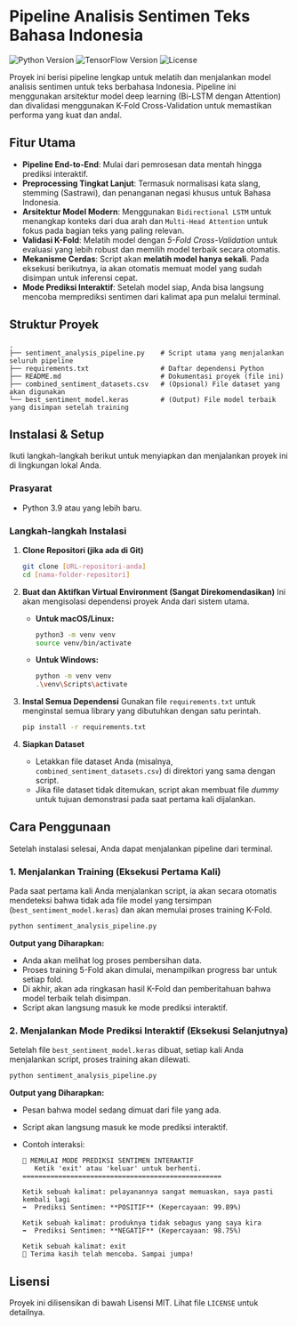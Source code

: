 # Pipeline Analisis Sentimen Teks Bahasa Indonesia

![Python Version](https://img.shields.io/badge/python-3.9%2B-blue.svg)
![TensorFlow Version](https://img.shields.io/badge/tensorflow-2.16-orange.svg)
![License](https://img.shields.io/badge/license-MIT-green.svg)

Proyek ini berisi pipeline lengkap untuk melatih dan menjalankan model analisis sentimen untuk teks berbahasa Indonesia. Pipeline ini menggunakan arsitektur model deep learning (Bi-LSTM dengan Attention) dan divalidasi menggunakan K-Fold Cross-Validation untuk memastikan performa yang kuat dan andal.

## Fitur Utama

- **Pipeline End-to-End**: Mulai dari pemrosesan data mentah hingga prediksi interaktif.
- **Preprocessing Tingkat Lanjut**: Termasuk normalisasi kata slang, stemming (Sastrawi), dan penanganan negasi khusus untuk Bahasa Indonesia.
- **Arsitektur Model Modern**: Menggunakan `Bidirectional LSTM` untuk menangkap konteks dari dua arah dan `Multi-Head Attention` untuk fokus pada bagian teks yang paling relevan.
- **Validasi K-Fold**: Melatih model dengan _5-Fold Cross-Validation_ untuk evaluasi yang lebih robust dan memilih model terbaik secara otomatis.
- **Mekanisme Cerdas**: Script akan **melatih model hanya sekali**. Pada eksekusi berikutnya, ia akan otomatis memuat model yang sudah disimpan untuk inferensi cepat.
- **Mode Prediksi Interaktif**: Setelah model siap, Anda bisa langsung mencoba memprediksi sentimen dari kalimat apa pun melalui terminal.

## Struktur Proyek

```
.
├── sentiment_analysis_pipeline.py    # Script utama yang menjalankan seluruh pipeline
├── requirements.txt                  # Daftar dependensi Python
├── README.md                         # Dokumentasi proyek (file ini)
├── combined_sentiment_datasets.csv   # (Opsional) File dataset yang akan digunakan
└── best_sentiment_model.keras        # (Output) File model terbaik yang disimpan setelah training
```

## Instalasi & Setup

Ikuti langkah-langkah berikut untuk menyiapkan dan menjalankan proyek ini di lingkungan lokal Anda.

### Prasyarat

- Python 3.9 atau yang lebih baru.

### Langkah-langkah Instalasi

1.  **Clone Repositori (jika ada di Git)**

    ```bash
    git clone [URL-repositori-anda]
    cd [nama-folder-repositori]
    ```

2.  **Buat dan Aktifkan Virtual Environment (Sangat Direkomendasikan)**
    Ini akan mengisolasi dependensi proyek Anda dari sistem utama.

    - **Untuk macOS/Linux:**
      ```bash
      python3 -m venv venv
      source venv/bin/activate
      ```
    - **Untuk Windows:**
      ```bash
      python -m venv venv
      .\venv\Scripts\activate
      ```

3.  **Instal Semua Dependensi**
    Gunakan file `requirements.txt` untuk menginstal semua library yang dibutuhkan dengan satu perintah.

    ```bash
    pip install -r requirements.txt
    ```

4.  **Siapkan Dataset**
    - Letakkan file dataset Anda (misalnya, `combined_sentiment_datasets.csv`) di direktori yang sama dengan script.
    - Jika file dataset tidak ditemukan, script akan membuat file _dummy_ untuk tujuan demonstrasi pada saat pertama kali dijalankan.

## Cara Penggunaan

Setelah instalasi selesai, Anda dapat menjalankan pipeline dari terminal.

### 1. Menjalankan Training (Eksekusi Pertama Kali)

Pada saat pertama kali Anda menjalankan script, ia akan secara otomatis mendeteksi bahwa tidak ada file model yang tersimpan (`best_sentiment_model.keras`) dan akan memulai proses training K-Fold.

```bash
python sentiment_analysis_pipeline.py
```

**Output yang Diharapkan:**

- Anda akan melihat log proses pembersihan data.
- Proses training 5-Fold akan dimulai, menampilkan progress bar untuk setiap fold.
- Di akhir, akan ada ringkasan hasil K-Fold dan pemberitahuan bahwa model terbaik telah disimpan.
- Script akan langsung masuk ke mode prediksi interaktif.

### 2. Menjalankan Mode Prediksi Interaktif (Eksekusi Selanjutnya)

Setelah file `best_sentiment_model.keras` dibuat, setiap kali Anda menjalankan script, proses training akan dilewati.

```bash
python sentiment_analysis_pipeline.py
```

**Output yang Diharapkan:**

- Pesan bahwa model sedang dimuat dari file yang ada.
- Script akan langsung masuk ke mode prediksi interaktif.
- Contoh interaksi:

  ```
  🚀 MEMULAI MODE PREDIKSI SENTIMEN INTERAKTIF
     Ketik 'exit' atau 'keluar' untuk berhenti.
  ==================================================

  Ketik sebuah kalimat: pelayanannya sangat memuaskan, saya pasti kembali lagi
  ➡️  Prediksi Sentimen: **POSITIF** (Kepercayaan: 99.89%)

  Ketik sebuah kalimat: produknya tidak sebagus yang saya kira
  ➡️  Prediksi Sentimen: **NEGATIF** (Kepercayaan: 98.75%)

  Ketik sebuah kalimat: exit
  👋 Terima kasih telah mencoba. Sampai jumpa!
  ```

## Lisensi

Proyek ini dilisensikan di bawah Lisensi MIT. Lihat file `LICENSE` untuk detailnya.
